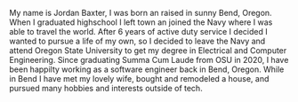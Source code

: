 
My name is Jordan Baxter, I was born an raised in sunny Bend, Oregon. When I graduated highschool I left town an joined the Navy where I was able to travel the world. After 6 years of active duty service I decided I wanted to pursue a life of my own, so I decided to leave the Navy and attend Oregon State University to get my degree in Electrical and Computer Engineering. Since graduating Summa Cum Laude from OSU in 2020, I have been happilty working as a software engineer back in Bend, Oregon. While in Bend I have met my lovely wife, bought and remodeled a house, and pursued many hobbies and interests outside of tech.
